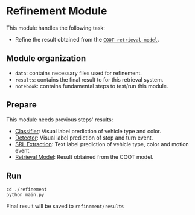 # Refinement Module

This module handles the following task:
- Refine the result obtained from the [`COOT retrieval model`](../retrieval_model).

## Module organization
- `data`: contains necessary files used for refinement.
- `results`: contains the final result to for this retrieval system.
- `notebook`: contains fundamental steps to test/run this module.

## Prepare
This module needs previous steps' results:
- [Classifier](../classifier): Visual label prediction of vehicle type and color.
- [Detector](../detector): Visual label prediction of stop and turn event.
- [SRL Extraction](../srl_extraction): Text label prediction of vehicle type, color and motion event.
- [Retrieval Model](../retrieval_model): Result obtained from the COOT model.

## Run
```
cd ./refinement
python main.py
```
Final result will be saved to `refinement/results`
